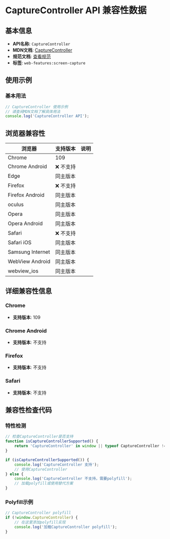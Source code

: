 # CaptureController API 兼容性数据

## 基本信息

- **API名称**: `CaptureController`
- **MDN文档**: [CaptureController](https://developer.mozilla.org/docs/Web/API/CaptureController)
- **规范文档**: [查看规范](https://w3c.github.io/mediacapture-screen-share/#dom-capturecontroller)
- **标签**: `web-features:screen-capture`

## 使用示例

### 基本用法

```javascript
// CaptureController 使用示例
// 请查阅MDN文档了解具体用法
console.log('CaptureController API');
```

## 浏览器兼容性

| 浏览器 | 支持版本 | 说明 |
|--------|----------|------|
| Chrome | 109 |  |
| Chrome Android | ❌ 不支持 |  |
| Edge | 同主版本 |  |
| Firefox | ❌ 不支持 |  |
| Firefox Android | 同主版本 |  |
| oculus | 同主版本 |  |
| Opera | 同主版本 |  |
| Opera Android | 同主版本 |  |
| Safari | ❌ 不支持 |  |
| Safari iOS | 同主版本 |  |
| Samsung Internet | 同主版本 |  |
| WebView Android | 同主版本 |  |
| webview_ios | 同主版本 |  |

## 详细兼容性信息

### Chrome

- **支持版本**: 109

### Chrome Android

- **支持版本**: 不支持

### Firefox

- **支持版本**: 不支持

### Safari

- **支持版本**: 不支持

## 兼容性检查代码

### 特性检测

```javascript
// 检查CaptureController是否支持
function isCaptureControllerSupported() {
    return 'CaptureController' in window || typeof CaptureController !== 'undefined';
}

if (isCaptureControllerSupported()) {
    console.log('CaptureController 支持');
    // 使用CaptureController
} else {
    console.log('CaptureController 不支持，需要polyfill');
    // 加载polyfill或使用替代方案
}
```

### Polyfill示例

```javascript
// CaptureController polyfill
if (!window.CaptureController) {
    // 在这里添加polyfill实现
    console.log('加载CaptureController polyfill');
}
```

